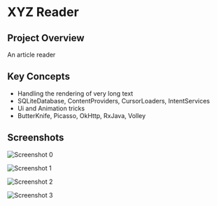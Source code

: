 # XYZ Reader

## Project Overview
An article reader

## Key Concepts
- Handling the rendering of very long text
- SQLiteDatabase, ContentProviders, CursorLoaders, IntentServices
- Ui and Animation tricks
- ButterKnife, Picasso, OkHttp, RxJava, Volley

## Screenshots

![Screenshot 0](/screenshots/0.jpg)

![Screenshot 1](/screenshots/1.jpg)

![Screenshot 2](/screenshots/2.jpg)

![Screenshot 3](/screenshots/3.jpg)

